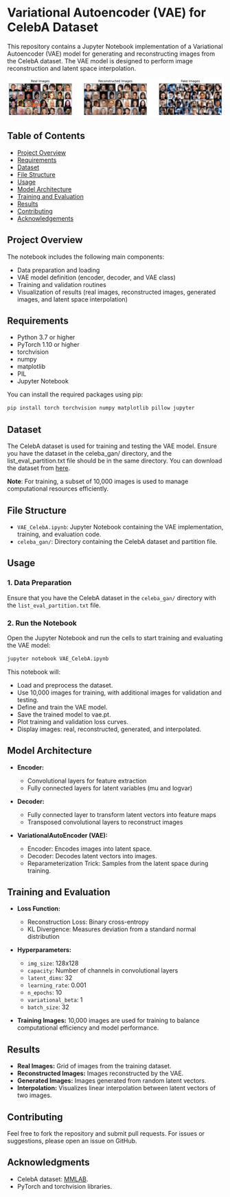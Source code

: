 # Variational Autoencoder (VAE) for CelebA Dataset

This repository contains a Jupyter Notebook implementation of a Variational Autoencoder (VAE) model for generating and reconstructing images from the CelebA dataset. The VAE model is designed to perform image reconstruction and latent space interpolation.

![Alt Text](output.jpg)


## Table of Contents

- [Project Overview](#project-overview)
- [Requirements](#requirements)
- [Dataset](#dataset)
- [File Structure](#file-structure)
- [Usage](#usage)
- [Model Architecture](#model-architecture)
- [Training and Evaluation](#training-and-evaluation)
- [Results](#results)
- [Contributing](#contributing)
- [Acknowledgements](#acknowledgements)


## Project Overview

The notebook includes the following main components:
- Data preparation and loading
- VAE model definition (encoder, decoder, and VAE class)
- Training and validation routines
- Visualization of results (real images, reconstructed images, generated images, and latent space interpolation)


## Requirements

- Python 3.7 or higher
- PyTorch 1.10 or higher
- torchvision
- numpy
- matplotlib
- PIL
- Jupyter Notebook

You can install the required packages using pip:

```bash
pip install torch torchvision numpy matplotlib pillow jupyter
```


## Dataset

The CelebA dataset is used for training and testing the VAE model. Ensure you have the dataset in the celeba_gan/ directory, and the list_eval_partition.txt file should be in the same directory. You can download the dataset from [here](https://mmlab.ie.cuhk.edu.hk/projects/CelebA.html).

**Note**: For training, a subset of 10,000 images is used to manage computational resources efficiently.


## File Structure

- `VAE_CelebA.ipynb`: Jupyter Notebook containing the VAE implementation, training, and evaluation code.
- `celeba_gan/`: Directory containing the CelebA dataset and partition file.


## Usage

### 1. Data Preparation
Ensure that you have the CelebA dataset in the `celeba_gan/` directory with the `list_eval_partition.txt` file.

### 2. Run the Notebook
Open the Jupyter Notebook and run the cells to start training and evaluating the VAE model:

```bash
jupyter notebook VAE_CelebA.ipynb
```

This notebook will:

- Load and preprocess the dataset.
- Use 10,000 images for training, with additional images for validation and testing.
- Define and train the VAE model.
- Save the trained model to vae.pt.
- Plot training and validation loss curves.
- Display images: real, reconstructed, generated, and interpolated.


## Model Architecture

- **Encoder:**

    - Convolutional layers for feature extraction
    - Fully connected layers for latent variables (mu and logvar)
    
- **Decoder:**
    
    - Fully connected layer to transform latent vectors into feature maps
    - Transposed convolutional layers to reconstruct images

- **VariationalAutoEncoder (VAE):**
    - Encoder: Encodes images into latent space.
    - Decoder: Decodes latent vectors into images.
    - Reparameterization Trick: Samples from the latent space during training.


## Training and Evaluation

- **Loss Function:**
    - Reconstruction Loss: Binary cross-entropy
    - KL Divergence: Measures deviation from a standard normal distribution

- **Hyperparameters:**
    - `img_size`: 128x128
    - `capacity`: Number of channels in convolutional layers
    - `latent_dims`: 32
    - `learning_rate`: 0.001
    - `n_epochs`: 10
    - `variational_beta`: 1
    - `batch_size`: 32

- **Training Images:** 10,000 images are used for training to balance computational efficiency and model performance.


## Results
- **Real Images:** Grid of images from the training dataset.
- **Reconstructed Images:** Images reconstructed by the VAE.
- **Generated Images:** Images generated from random latent vectors.
- **Interpolation:** Visualizes linear interpolation between latent vectors of two images.


## Contributing
Feel free to fork the repository and submit pull requests. For issues or suggestions, please open an issue on GitHub.


## Acknowledgments
- CelebA dataset: [MMLAB](https://mmlab.ie.cuhk.edu.hk/projects/CelebA.html).
- PyTorch and torchvision libraries.
